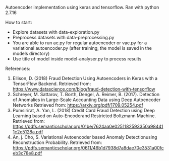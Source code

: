 Autoencoder implementation using keras and tensorflow.
Ran with python 2.7.16

How to start:
* Explore datasets with data-exploration.py
* Preprocess datasets with data-preprocessing.py
* You are able to run ae.py for regular autoencoder or vae.py for a variational autoencoder.py (after training, the model is saved in the models directory)
* Use title of model inside model-analyser.py to process results

References:
1. Ellison, D. (2018) Fraud Detection Using Autoencoders in Keras with a TensorFlow Backend. Retrieved from: https://www.datascience.com/blog/fraud-detection-with-tensorflow
2. Schreyer, M. Sattarov, T. Borth, Dengel, A. Reimer, B. (2017).
Detection of Anomalies in Large-Scale Accounting Data using Deep Autoencoder Networks
Retrieved from: 
https://arxiv.org/pdf/1709.05254.pdf
3. Pumsirirat, A. Yan, L. (2018) Credit Card Fraud Detection using Deep Learning based on Auto-Encoderand Restricted Boltzmann Machine. Retrieved from: https://pdfs.semanticscholar.org/01be/7624aa0e0251182593350a984411c2e5128a.pdf
4. An, j. Cho, S. Variational Autoencoder based Anomaly Detectionusing Reconstruction Probability. Retrieved from: https://pdfs.semanticscholar.org/0611/46b1d7938d7a8dae70e3531a00fceb3c78e8.pdf

